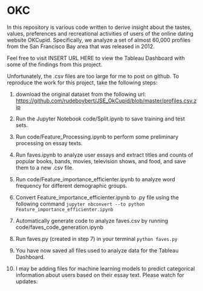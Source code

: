 # OKC

In this repository is various code written to derive insight about the tastes, values, preferences and recreational activities of users of the online dating website OKCupid.  Specifically, we analyze a set of almost 60,000 profiles from the San Francisco Bay area that was released in 2012.

Feel free to visit INSERT URL HERE to view the Tableau Dashboard with some of the findings from this project.

Unfortunately, the .csv files are too large for me to post on github.  To reproduce the work for this project, take the following steps:

1) download the original dataset from the following url:
https://github.com/rudeboybert/JSE_OkCupid/blob/master/profiles.csv.zip

2) Run the Jupyter Notebook code/Split.ipynb to save training and test sets.

3) Run code/Feature_Processing.ipynb to perform some preliminary processing on essay texts.

4) Run faves.ipynb to analyze user essays and extract titles and counts of popular books, bands, movies, television shows, and food, and save them to a new .csv file.

5) Run code/Feature_importance_efficienter.ipynb to analyze word frequency for different demographic groups.

6) Convert Feature_importance_efficienter.ipynb to .py file using the following command
```jupyter nbconvert --to python Feature_importance_efficienter.ipynb```

7) Automatically generate code to analyze faves.csv by running code/faves_code_generation.ipynb

8) Run faves.py (created in step 7) in your terminal
```python faves.py```

9) You have now saved all files used to analyze data for the Tableau Dashboard.

10) I may be adding files for machine learning models to predict categorical information about users based on their essay text.  Please watch for updates.
